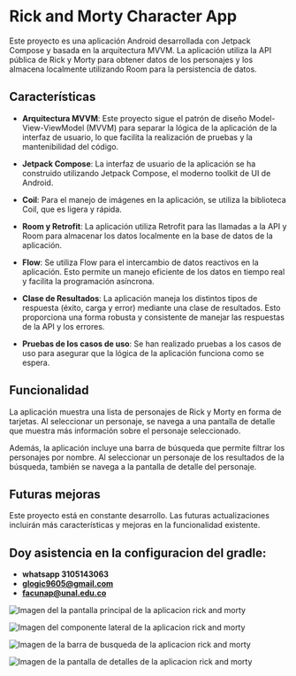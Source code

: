 # Rick and Morty Character App

Este proyecto es una aplicación Android desarrollada con Jetpack Compose y basada en la arquitectura MVVM. La aplicación utiliza la API pública de Rick y Morty para obtener datos de los personajes y los almacena localmente utilizando Room para la persistencia de datos.

## Características

- **Arquitectura MVVM**: Este proyecto sigue el patrón de diseño Model-View-ViewModel (MVVM) para separar la lógica de la aplicación de la interfaz de usuario, lo que facilita la realización de pruebas y la mantenibilidad del código.

- **Jetpack Compose**: La interfaz de usuario de la aplicación se ha construido utilizando Jetpack Compose, el moderno toolkit de UI de Android.

- **Coil**: Para el manejo de imágenes en la aplicación, se utiliza la biblioteca Coil, que es ligera y rápida.

- **Room y Retrofit**: La aplicación utiliza Retrofit para las llamadas a la API y Room para almacenar los datos localmente en la base de datos de la aplicación.

- **Flow**: Se utiliza Flow para el intercambio de datos reactivos en la aplicación. Esto permite un manejo eficiente de los datos en tiempo real y facilita la programación asíncrona.

- **Clase de Resultados**: La aplicación maneja los distintos tipos de respuesta (éxito, carga y error) mediante una clase de resultados. Esto proporciona una forma robusta y consistente de manejar las respuestas de la API y los errores.

- **Pruebas de los casos de uso**: Se han realizado pruebas a los casos de uso para asegurar que la lógica de la aplicación funciona como se espera.

## Funcionalidad

La aplicación muestra una lista de personajes de Rick y Morty en forma de tarjetas. Al seleccionar un personaje, se navega a una pantalla de detalle que muestra más información sobre el personaje seleccionado.

Además, la aplicación incluye una barra de búsqueda que permite filtrar los personajes por nombre. Al seleccionar un personaje de los resultados de la búsqueda, también se navega a la pantalla de detalle del personaje.

## Futuras mejoras

Este proyecto está en constante desarrollo. Las futuras actualizaciones incluirán más características y mejoras en la funcionalidad existente.

## Doy asistencia en la configuracion del gradle: 
- **whatsapp 3105143063**
- **glogic9605@gmail.com**
- **facunap@unal.edu.co**

![Imagen del la pantalla principal de la aplicacion rick and morty](https://github.com/Acinorev07/rickandmortyapp/blob/master/images/WhatsApp%20Image%202024-01-18%20at%2012.52.30%20PM%20(1).jpeg)

![Imagen del componente lateral de la aplicacion rick and morty](https://github.com/Acinorev07/rickandmortyapp/blob/master/images/WhatsApp%20Image%202024-01-18%20at%2012.52.30%20PM.jpeg)

![Imagen de la barra de busqueda de la aplicacion rick and morty](https://github.com/Acinorev07/rickandmortyapp/blob/master/images/WhatsApp%20Image%202024-01-18%20at%2012.52.29%20PM.jpeg)

![Imagen de la pantalla de detalles de la aplicacion rick and morty](https://github.com/Acinorev07/rickandmortyapp/blob/master/images/WhatsApp%20Image%202024-01-18%20at%2012.52.08%20PM.jpeg)
